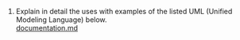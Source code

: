 1. Explain in detail the uses with examples of the listed UML (Unified Modeling Language) below.	
[documentation.md](https://github.com/CalvinOlha/Final-Exam/blob/main/documentation.md)

